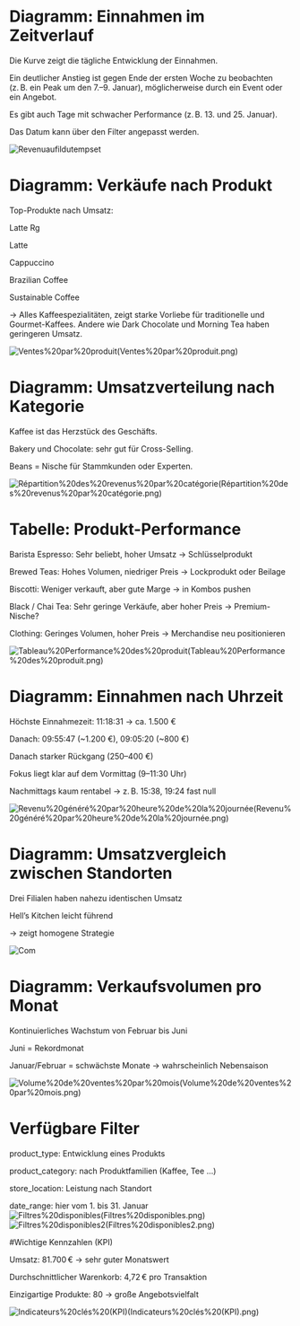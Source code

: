 # Diagramm: Einnahmen im Zeitverlauf

Die Kurve zeigt die tägliche Entwicklung der Einnahmen.

Ein deutlicher Anstieg ist gegen Ende der ersten Woche zu beobachten (z. B. ein Peak um den 7.–9. Januar), möglicherweise durch ein Event oder ein Angebot.

Es gibt auch Tage mit schwacher Performance (z. B. 13. und 25. Januar).

Das Datum kann über den Filter angepasst werden.

![Revenuaufildutempset](Revenuaufildutemps.png)


# Diagramm: Verkäufe nach Produkt

Top-Produkte nach Umsatz:

Latte Rg

Latte

Cappuccino

Brazilian Coffee

Sustainable Coffee

→ Alles Kaffeespezialitäten, zeigt starke Vorliebe für traditionelle und Gourmet-Kaffees.
Andere wie Dark Chocolate und Morning Tea haben geringeren Umsatz.

![Ventes%20par%20produit(Ventes%20par%20produit.png)](Ventes%20par%20produit.png)


# Diagramm: Umsatzverteilung nach Kategorie

Kaffee ist das Herzstück des Geschäfts.

Bakery und Chocolate: sehr gut für Cross-Selling.

Beans = Nische für Stammkunden oder Experten.

![Répartition%20des%20revenus%20par%20catégorie(Répartition%20des%20revenus%20par%20catégorie.png)](Répartition%20des%20revenus%20par%20catégorie.png)


# Tabelle: Produkt-Performance

Barista Espresso: Sehr beliebt, hoher Umsatz → Schlüsselprodukt

Brewed Teas: Hohes Volumen, niedriger Preis → Lockprodukt oder Beilage

Biscotti: Weniger verkauft, aber gute Marge → in Kombos pushen

Black / Chai Tea: Sehr geringe Verkäufe, aber hoher Preis → Premium-Nische?

Clothing: Geringes Volumen, hoher Preis → Merchandise neu positionieren

![Tableau%20Performance%20des%20produit(Tableau%20Performance%20des%20produit.png)](Tableau%20Performance%20des%20produit.png)



# Diagramm: Einnahmen nach Uhrzeit

Höchste Einnahmezeit: 11:18:31 → ca. 1.500 €

Danach: 09:55:47 (~1.200 €), 09:05:20 (~800 €)

Danach starker Rückgang (250–400 €)

Fokus liegt klar auf dem Vormittag (9–11:30 Uhr)

Nachmittags kaum rentabel → z. B. 15:38, 19:24 fast null

![Revenu%20généré%20par%20heure%20de%20la%20journée(Revenu%20généré%20par%20heure%20de%20la%20journée.png)](Revenu%20généré%20par%20heure%20de%20la%20journée.png)


# Diagramm: Umsatzvergleich zwischen Standorten

Drei Filialen haben nahezu identischen Umsatz

Hell’s Kitchen leicht führend

→ zeigt homogene Strategie

![Com](Com.png)


# Diagramm: Verkaufsvolumen pro Monat

Kontinuierliches Wachstum von Februar bis Juni

Juni = Rekordmonat

Januar/Februar = schwächste Monate → wahrscheinlich Nebensaison

![Volume%20de%20ventes%20par%20mois(Volume%20de%20ventes%20par%20mois.png)](Volume%20de%20ventes%20par%20mois.png)


# Verfügbare Filter

product_type: Entwicklung eines Produkts

product_category: nach Produktfamilien (Kaffee, Tee …)

store_location: Leistung nach Standort

date_range: hier vom 1. bis 31. Januar
![Filtres%20disponibles(Filtres%20disponibles.png)](Filtres%20disponibles.png)
![Filtres%20disponibles2(Filtres%20disponibles2.png)](Filtres%20disponibles2.png)

#Wichtige Kennzahlen (KPI)

Umsatz: 81.700 € → sehr guter Monatswert

Durchschnittlicher Warenkorb: 4,72 € pro Transaktion

Einzigartige Produkte: 80 → große Angebotsvielfalt

![Indicateurs%20clés%20(KPI)(Indicateurs%20clés%20(KPI).png)](Indicateurs%20clés%20(KPI).png)


